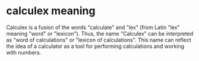 # calculex meaning
Calculex is a fusion of the words "calculate" and "lex" (from Latin "lex" meaning "word" or "lexicon").
Thus, the name "Calculex" can be interpreted as "word of calculations" or "lexicon of calculations".
This name can reflect the idea of a calculator as a tool for performing calculations and working with numbers.
